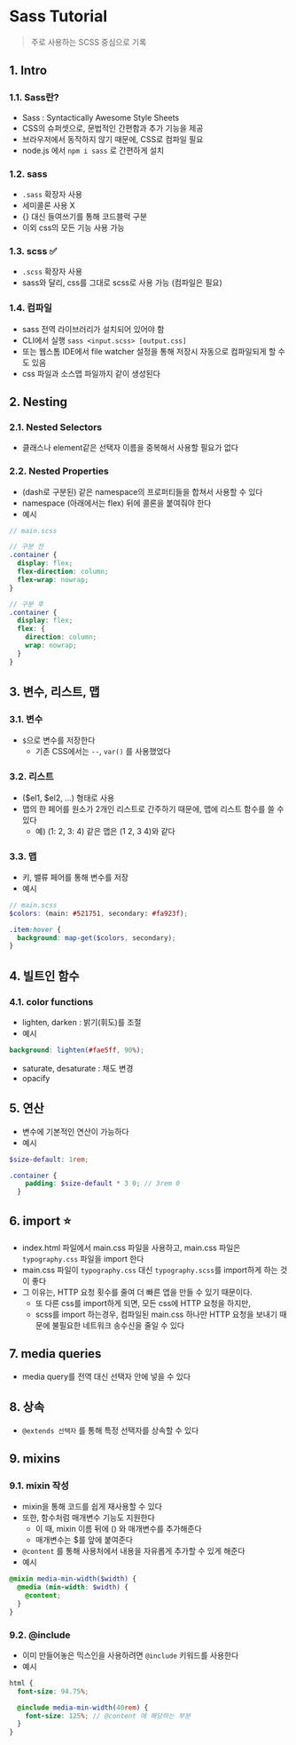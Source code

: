 # Sass Tutorial
> 주로 사용하는 SCSS 중심으로 기록
## 1. Intro
### 1.1. Sass란?
- Sass : Syntactically Awesome Style Sheets
- CSS의 슈퍼셋으로, 문법적인 간편함과 추가 기능을 제공
- 브라우저에서 동작하지 않기 때문에, CSS로 컴파일 필요
- node.js 에서 `npm i sass` 로 간편하게 설치
### 1.2. sass
- `.sass` 확장자 사용
- 세미콜론 사용 X
- {} 대신 들여쓰기를 통해 코드블럭 구분
- 이외 css의 모든 기능 사용 가능
### 1.3. scss ✅
- `.scss` 확장자 사용
- sass와 달리, css를 그대로 scss로 사용 가능 (컴파일은 필요)
### 1.4. 컴파일
- sass 전역 라이브러리가 설치되어 있어야 함
- CLI에서 실행 `sass <input.scss> [output.css]`
- 또는 웹스톰 IDE에서 file watcher 설정을 통해 저장시 자동으로 컴파일되게 할 수도 있음
- css 파일과 소스맵 파일까지 같이 생성된다
## 2. Nesting
### 2.1. Nested Selectors
- 클래스나 element같은 선택자 이름을 중복해서 사용할 필요가 없다
### 2.2. Nested Properties
- (dash로 구분된) 같은 namespace의 프로퍼티들을 합쳐서 사용할 수 있다
- namespace (아래에서는 flex) 뒤에 콜론을 붙여줘야 한다
- 예시

```scss
// main.scss

// 구분 전
.container {
  display: flex;
  flex-direction: column;
  flex-wrap: nowrap;
}

// 구분 후
.container {
  display: flex;
  flex: {
    direction: column;
    wrap: nowrap;
  }
}
```
## 3. 변수, 리스트, 맵
### 3.1. 변수
- `$`으로 변수를 저장한다
  - 기존 CSS에서는 `--`, `var()` 를 사용했었다
### 3.2. 리스트
- ($el1, $el2, ...) 형태로 사용
- 맵의 한 페어를 원소가 2개인 리스트로 간주하기 때문에, 맵에 리스트 함수를 쓸 수 있다
  - 예) (1: 2, 3: 4) 같은 맵은 (1 2, 3 4)와 같다
### 3.3. 맵
- 키, 밸류 페어를 통해 변수를 저장
- 예시
```scss
// main.scss
$colors: (main: #521751, secondary: #fa923f);

.item:hover {
  background: map-get($colors, secondary);
}
```

## 4. 빌트인 함수
### 4.1. color functions
- lighten, darken : 밝기(휘도)를 조절
- 예시

```scss
background: lighten(#fae5ff, 90%);
```

- saturate, desaturate : 채도 변경
- opacify

## 5. 연산
- 변수에 기본적인 연산이 가능하다
- 예시
```scss
$size-default: 1rem;

.container {
    padding: $size-default * 3 0; // 3rem 0
  }
```

## 6. import ⭐
- index.html 파일에서 main.css 파일을 사용하고, main.css 파일은 `typography.css` 파일을 import 한다
- main.css 파일이 `typography.css` 대신 `typography.scss`를 import하게 하는 것이 좋다
- 그 이유는, HTTP 요청 횟수를 줄여 더 빠른 앱을 만들 수 있기 때문이다.
  - 또 다른 css를 import하게 되면, 모든 css에 HTTP 요청을 하지만,
  - scss를 import 하는경우, 컴파일된 main.css 하나만 HTTP 요청을 보내기 때문에 불필요한 네트워크 송수신을 줄일 수 있다

## 7. media queries
- media query를 전역 대신 선택자 안에 넣을 수 있다

## 8. 상속
- `@extends 선택자` 를 통해 특정 선택자를 상속할 수 있다
## 9. mixins
### 9.1. mixin 작성
- mixin을 통해 코드를 쉽게 재사용할 수 있다
- 또한, 함수처럼 매개변수 기능도 지원한다
  - 이 때, mixin 이름 뒤에 () 와 매개변수를 추가해준다
  - 매개변수는 $를 앞에 붙여준다
- `@content` 를 통해 사용처에서 내용을 자유롭게 추가할 수 있게 해준다
- 예시
```scss
@mixin media-min-width($width) {
  @media (min-width: $width) {
    @content;
  }
}
```
### 9.2. @include
- 이미 만들어놓은 믹스인을 사용하려면 `@include` 키워드를 사용한다
- 예시
```scss
html {
  font-size: 94.75%;

  @include media-min-width(40rem) {
    font-size: 125%; // @content 에 해당하는 부분
  }
}
```